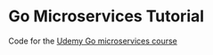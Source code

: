 # Go Microservices Tutorial

Code for the [Udemy Go microservices course](https://www.udemy.com/course/working-with-microservices-in-go/)
